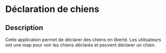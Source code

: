 # Déclaration de chiens

## Description
Cette application permet de déclarer des chiens en liberté.
Les utilisateurs ont une map pour voir les chiens déclarés et peuvent déclarer un chien.